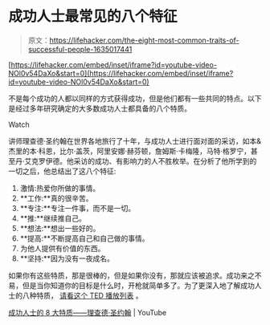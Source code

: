 # 成功人士最常见的八个特征

> 原文：<https://lifehacker.com/the-eight-most-common-traits-of-successful-people-1635017441>

 [https://lifehacker.com/embed/inset/iframe?id=youtube-video-NOl0v54DaXo&start=0](https://lifehacker.com/embed/inset/iframe?id=youtube-video-NOl0v54DaXo&start=0) 

不是每个成功的人都以同样的方式获得成功，但是他们都有一些共同的特点。以下是经过多年研究确定的大多数成功人士都具备的八个特质。

Watch

讲师理查德·圣约翰在世界各地旅行了十年，与成功人士进行面对面的采访，如本&杰里的本·科恩，比尔·盖茨，阿里安娜·赫芬顿，詹姆斯·卡梅隆，马特·格罗宁，甚至丹·艾克罗伊德。他采访的成功、有影响力的人不胜枚举。在分析了他所学到的一切之后，他总结出了这八个特征:

1.  激情:热爱你所做的事情。
2.  **工作:**真的很辛苦。
3.  **专注:**专注一件事，而不是一切。
4.  **推:**继续推自己。
5.  **想法:**想出一些好的。
6.  **提高:**不断提高自己和自己做的事情。
7.  为他人提供有价值的东西。
8.  **坚持:**因为没有一夜成名。

如果你有这些特质，那是很棒的，但是如果你没有，那就应该被追求。成功来之不易，但是当你知道你的目标是什么时，开枪就简单多了。为了更深入地了解成功人士的八种特质， [请看这个 TED 播放列表](https://www.youtube.com/watch?v=NOl0v54DaXo&list=PLvX3tBB0cKUaJWU2-LqG67i6G66gXUV6T) 。

[成功人士的 8 大特质——理查德·圣约翰](https://www.youtube.com/watch?v=NOl0v54DaXo) | YouTube